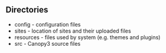
## Directories

- config - configuration files
- sites - location of sites and their uploaded files
- resources - files used by system (e.g. themes and plugins)
- src - Canopy3 source files
